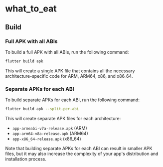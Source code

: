 # what_to_eat

## Build

### Full APK with all ABIs

To build a full APK with all ABIs, run the following command:

```bash
flutter build apk
```

This will create a single APK file that contains all the necessary architecture-specific code for ARM, ARM64, x86, and x86_64.

### Separate APKs for each ABI

To build separate APKs for each ABI, run the following command:

```bash
flutter build apk --split-per-abi
```

This will create separate APK files for each architecture:

- `app-armeabi-v7a-release.apk` (ARM)
- `app-arm64-v8a-release.apk` (ARM64)
- `app-x86_64-release.apk` (x86_64)

Note that building separate APKs for each ABI can result in smaller APK files, but it may also increase the complexity of your app's distribution and installation process.
